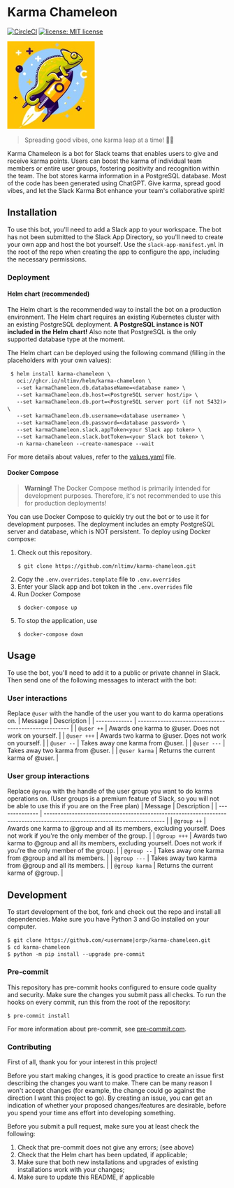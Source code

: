 # Karma Chameleon

[![CircleCI](https://dl.circleci.com/status-badge/img/gh/nltimv/karma-chameleon/tree/main.svg?style=shield)](https://dl.circleci.com/status-badge/redirect/gh/nltimv/karma-chameleon/tree/main) [![license: MIT license](https://img.shields.io/badge/license-MIT%20license-blue.svg)](LICENSE)

<img src="assets/img/logo.jpg" width="200"/>

> Spreading good vibes, one karma leap at a time! 🦎✨

Karma Chameleon is a bot for Slack teams that enables users to give and receive karma points. Users can boost the karma of individual team members or entire user groups, fostering positivity and recognition within the team. The bot stores karma information in a PostgreSQL database. Most of the code has been generated using ChatGPT. Give karma, spread good vibes, and let the Slack Karma Bot enhance your team's collaborative spirit!

## Installation
To use this bot, you'll need to add a Slack app to your workspace. The bot has not been submitted to the Slack App Directory, so you'll need to create your own app and host the bot yourself. Use the `slack-app-manifest.yml` in the root of the repo when creating the app to configure the app, including the necessary permissions.

### Deployment
#### Helm chart (recommended)
The Helm chart is the recommended way to install the bot on a production environment. The Helm chart requires an existing Kubernetes cluster with an existing PostgreSQL deployment. **A PostgreSQL instance is NOT included in the Helm chart!** Also note that PostgreSQL is the only supported database type at the moment.

The Helm chart can be deployed using the following command (filling in the placeholders with your own values):
```
 $ helm install karma-chameleon \
   oci://ghcr.io/nltimv/helm/karma-chameleon \
   --set karmaChameleon.db.databaseName=<database name> \
   --set karmaChameleon.db.host=<PostgreSQL server host/ip> \
   --set karmaChameleon.db.port=<PostgreSQL server port (if not 5432)> \
   --set karmaChameleon.db.username=<database username> \
   --set karmaChameleon.db.password=<database password> \
   --set karmaChameleon.slack.appToken<your Slack app token> \
   --set karmaChameleon.slack.botToken=<your Slack bot token> \
   -n karma-chameleon --create-namespace --wait
```

For more details about values, refer to the [values.yaml](charts/karma-chameleon/values.yaml) file.

#### Docker Compose 
> **Warning!**
  The Docker Compose method is primarily intended for development purposes. Therefore, it's not recommended to use this for production deployments!

You can use Docker Compose to quickly try out the bot or to use it for development purposes. The deployment includes an empty PostgreSQL server and database, which is NOT persistent. To deploy using Docker compose:
  1. Check out this repository.
      ``` 
      $ git clone https://github.com/nltimv/karma-chameleon.git
      ```
  2. Copy the `.env.overrides.template` file to `.env.overrides`
  3. Enter your Slack app and bot token in the `.env.overrides` file
  4. Run Docker Compose
     ```
     $ docker-compose up
     ```
  5. To stop the application, use
     ```
     $ docker-compose down
     ```

## Usage
To use the bot, you'll need to add it to a public or private channel in Slack. Then send one of the following messages to interact with the bot:

### User interactions
Replace `@user` with the handle of the user you want to do karma operations on.
| Message       | Description                                           |
| ------------- | ----------------------------------------------------- |
| `@user ++`    | Awards one karma to @user. Does not work on yourself. |
| `@user +++`   | Awards two karma to @user. Does not work on yourself. |
| `@user --`    | Takes away one karma from @user.                      |
| `@user ---`   | Takes away two karma from @user.                      |
| `@user karma` | Returns the current karma of @user.                   |

### User group interactions
Replace `@group` with the handle of the user group you want to do karma operations on. (User groups is a premium feature of Slack, so you will not be able to use this if you are on the Free plan)
| Message        | Description                                                                                                               |
| -------------- | ------------------------------------------------------------------------------------------------------------------------- |
| `@group ++`    | Awards one karma to @group and all its members, excluding yourself. Does not work if you're the only member of the group. |
| `@group +++`   | Awards two karma to @group and all its members, excluding yourself. Does not work if you're the only member of the group. |
| `@group --`    | Takes away one karma from @group and all its members.                                                                     |
| `@group ---`   | Takes away two karma from @group and all its members.                                                                     |
| `@group karma` | Returns the current karma of @group.                                                                                      |

## Development

To start development of the bot, fork and check out the repo and install all dependencies. Make sure you have Python 3 and Go installed on your computer.

```
$ git clone https://github.com/<username|org>/karma-chameleon.git
$ cd karma-chameleon
$ python -m pip install --upgrade pre-commit
```

### Pre-commit

This repository has pre-commit hooks configured to ensure code quality and security. Make sure the changes you submit pass all checks. To run the hooks on every commit, run this from the root of the repository:
```
$ pre-commit install
```
For more information about pre-commit, see [pre-commit.com](https://pre-commit.com/).

### Contributing

First of all, thank you for your interest in this project!

Before you start making changes, it is good practice to create an issue first describing the changes you want to make. There can be many reason I won't accept changes (for example, the change could go against the direction I want this project to go). By creating an issue, you can get an indication of whether your proposed changes/features are desirable, before you spend your time ans effort into developing something.

Before you submit a pull request, make sure you at least check the following:
 1. Check that pre-commit does not give any errors; (see above)
 2. Check that the Helm chart has been updated, if applicable;
 3. Make sure that both new installations and upgrades of existing installations work with your changes;
 4. Make sure to update this README, if applicable